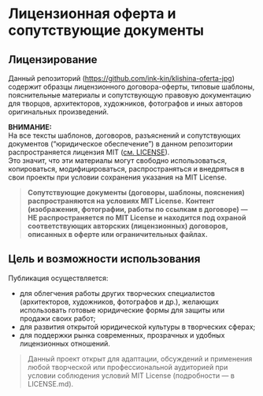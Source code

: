 # Лицензионная оферта и сопутствующие документы

## Лицензирование

Данный репозиторий (https://github.com/ink-kin/klishina-oferta-jpg) содержит образцы лицензионного договора-оферты, типовые шаблоны, пояснительные материалы и сопутствующую правовую документацию для творцов, архитекторов, художников, фотографов и иных авторов оригинальных произведений.

**ВНИМАНИЕ:**  
На все тексты шаблонов, договоров, разъяснений и сопутствующих документов (“юридическое обеспечение”) в данном репозитории распространяется лицензия MIT ([см. LICENSE](./LICENSE)).  
Это значит, что эти материалы могут свободно использоваться, копироваться, модифицироваться, распространяться и внедряться в свои проекты при условии сохранения указания на MIT License.

> **Сопутствующие документы (договоры, шаблоны, пояснения) распространяются на условиях MIT License.**
> **Контент (изображения, фотографии, работы по ссылкам в договоре) — НЕ распространяется по MIT License и находится под охраной соответствующих авторских (лицензионных) договоров, описанных в оферте или ограничительных файлах.**

## Цель и возможности использования

Публикация осуществляется:
- для облегчения работы других творческих специалистов (архитекторов, художников, фотографов и др.), желающих использовать готовые юридические формы для защиты или продажи своих работ;
- для развития открытой юридической культуры в творческих сферах;
- для поддержки рынка современных, прозрачных и удобных лицензионных отношений.

> Данный проект открыт для адаптации, обсуждений и применения любой творческой или профессиональной аудиторией при условии соблюдения условий MIT License (подробности — в LICENSE.md).
